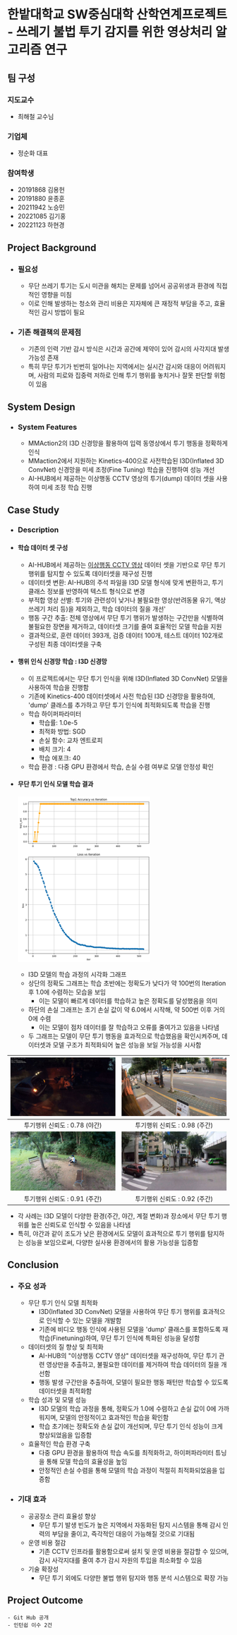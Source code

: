 # 한밭대학교 SW중심대학 산학연계프로젝트 - 쓰레기 불법 투기 감지를 위한 영상처리 알고리즘 연구

## **팀 구성**
### 지도교수
 - 최해철 교수님

### 기업체 
 - 정순화 대표

### 참여학생
 - 20191868 김용헌
 - 20191880 윤종훈
 - 20211942 노승민
 - 20221085 김기홍
 - 20221123 하현경

## Project Background
- ### 필요성
  - 무단 쓰레기 투기는 도시 미관을 해치는 문제를 넘어서 공공위생과 환경에 직접적인 영향을 미침
  - 이로 인해 발생하는 청소와 관리 비용은 지자체에 큰 재정적 부담을 주고, 효율적인 감시 방법이 필요
    
- ### 기존 해결책의 문제점
  - 기존의 인력 기반 감시 방식은 시간과 공간에 제약이 있어 감시의 사각지대 발생 가능성 존재
  - 특히 무단 투기가 빈번히 일어나는 지역에서는 실시간 감시와 대응이 어려워지며, 사람의 피로와 집중력 저하로 인해 투기 행위를 놓치거나 잘못 판단할 위험이 있음
  
## System Design
  - ### System Features
    - MMAction2의 I3D 신경망을 활용하여 입력 동영상에서 투기 행동을 정확하게 인식
    - MMaction2에서 지원하는 Kinetics-400으로 사전학습된 I3D(Inflated 3D ConvNet) 신경망을 미세 조정(Fine Tuning) 학습을 진행하여 성능 개선
    - AI-HUB에서 제공하는 이상행동 CCTV 영상의 투기(dump) 데이터 셋을 사용하여 미세 조정 학습 진행
    
## Case Study
  - ### Description
  - #### 학습 데이터 셋 구성
     - AI-HUB에서 제공하는 [이상행동 CCTV 영상](https://aihub.or.kr/aihubdata/data/view.do?currMenu=&topMenu=&aihubDataSe=data&dataSetSn=171) 데이터 셋을 기반으로 무단 투기 행위를 탐지할 수 있도록 데이터셋을 재구성 진행
     - 데이터셋 변환: AI-HUB의 주석 파일을 I3D 모델 형식에 맞게 변환하고, 투기 클래스 정보를 반영하여 텍스트 형식으로 변경
     - 부적합 영상 선별: 투기와 관련성이 낮거나 불필요한 영상(반려동물 유기, 액상 쓰레기 처리 등)을 제외하고, 학습 데이터의 질을 개선'
     - 행동 구간 추출: 전체 영상에서 무단 투기 행위가 발생하는 구간만을 식별하여 불필요한 장면을 제거하고, 데이터셋 크기를 줄여 효율적인 모델 학습을 지원
     - 결과적으로, 훈련 데이터 393개, 검증 데이터 100개, 테스트 데이터 102개로 구성된 최종 데이터셋을 구축
      
  - #### 행위 인식 신경망 학습 : I3D 신경망
    - 이 프로젝트에서는 무단 투기 인식을 위해 I3D(Inflated 3D ConvNet) 모델을 사용하여 학습을 진행함
    - 기존에 Kinetics-400 데이터셋에서 사전 학습된 I3D 신경망을 활용하여, 'dump' 클래스를 추가하고 무단 투기 인식에 최적화되도록 학습을 진행
    - 학습 하이퍼파라미터
      - 학습률: 1.0e-5
      - 최적화 방법: SGD
      - 손실 함수: 교차 엔트로피
      - 배치 크기: 4
      - 학습 에포크: 40
    - 학습 환경 : 다중 GPU 환경에서 학습, 손실 수렴 여부로 모델 안정성 확인
   
  - #### 무단 투기 인식 모델 학습 결과

      ![사진1](https://github.com/HBNU-SWUNIV/indproj24-dump_recognition/blob/main/001%20Source%20Code/resources/train.png)


      - I3D 모델의 학습 과정의 시각화 그래프
      - 상단의 정확도 그래프는 학습 초반에는 정확도가 낮다가 약 100번의 Iteration 후 1.0에 수렴하는 모습을 보임
        - 이는 모델이 빠르게 데이터를 학습하고 높은 정확도를 달성했음을 의미
      - 하단의 손실 그래프는 초기 손실 값이 약 6.0에서 시작해, 약 500번 이후 거의 0에 수렴
        - 이는 모델이 점차 데이터를 잘 학습하고 오류를 줄여가고 있음을 나타냄
      - 두 그래프는 모델이 무단 투기 행동을 효과적으로 학습했음을 확인시켜주며, 데이터셋과 모델 구조가 최적화되어 높은 성능을 보일 가능성을 시사함
       
| ![사진1](https://github.com/HBNU-SWUNIV/indproj24-dump_recognition/blob/main/001%20Source%20Code/resources/1_night_summer.jpg) | ![사진2](https://github.com/HBNU-SWUNIV/indproj24-dump_recognition/blob/main/001%20Source%20Code/resources/2_day_spring.jpg) |
|:-----------------:|:---------------:|
| 투기행위 신뢰도 : 0.78 (야간)             | 투기행위 신뢰도 : 0.98 (주간)           |
| ![사진3](https://github.com/HBNU-SWUNIV/indproj24-dump_recognition/blob/main/001%20Source%20Code/resources/3_day_summer.jpg) | ![사진4](https://github.com/HBNU-SWUNIV/indproj24-dump_recognition/blob/main/001%20Source%20Code/resources/4_day_summer.jpg) |
| 투기행위 신뢰도 : 0.91 (주간)             | 투기행위 신뢰도 : 0.92 (주간)           |

- 각 사례는 I3D 모델이 다양한 환경(주간, 야간, 계절 변화)과 장소에서 무단 투기 행위를 높은 신뢰도로 인식할 수 있음을 나타냄
- 특히, 야간과 같이 조도가 낮은 환경에서도 모델이 효과적으로 투기 행위를 탐지하는 성능을 보임으로써, 다양한 실사용 환경에서의 활용 가능성을 입증함
  
## Conclusion
  - ### 주요 성과
    - 무단 투기 인식 모델 최적화
      - I3D(Inflated 3D ConvNet) 모델을 사용하여 무단 투기 행위를 효과적으로 인식할 수 있는 모델을 개발함
      - 기존에 비디오 행동 인식에 사용된 모델을 'dump' 클래스를 포함하도록 재학습(Finetuning)하여, 무단 투기 인식에 특화된 성능을 달성함
    - 데이터셋의 질 향상 및 최적화
      - AI-HUB의 "이상행동 CCTV 영상" 데이터셋을 재구성하여, 무단 투기 관련 영상만을 추출하고, 불필요한 데이터를 제거하여 학습 데이터의 질을 개선함
      - 행동 발생 구간만을 추출하여, 모델이 필요한 행동 패턴만 학습할 수 있도록 데이터셋을 최적화함
    - 학습 성과 및 모델 성능
      - I3D 모델의 학습 과정을 통해, 정확도가 1.0에 수렴하고 손실 값이 0에 가까워지며, 모델의 안정적이고 효과적인 학습을 확인함
      - 학습 초기에는 정확도와 손실 값이 개선되며, 무단 투기 인식 성능이 크게 향상되었음을 입증함
    - 효율적인 학습 환경 구축
      - 다중 GPU 환경을 활용하여 학습 속도를 최적화하고, 하이퍼파라미터 튜닝을 통해 모델 학습의 효율성을 높임
      - 안정적인 손실 수렴을 통해 모델의 학습 과정이 적절히 최적화되었음을 입증함
       
  - ### 기대 효과
    - 공공장소 관리 효율성 향상
      - 무단 투기 발생 빈도가 높은 지역에서 자동화된 탐지 시스템을 통해 감시 인력의 부담을 줄이고, 즉각적인 대응이 가능해질 것으로 기대됨
    - 운영 비용 절감
      - 기존 CCTV 인프라를 활용함으로써 설치 및 운영 비용을 절감할 수 있으며, 감시 사각지대를 줄여 추가 감시 자원의 투입을 최소화할 수 있음
    - 기술 확장성
      - 무단 투기 외에도 다양한 불법 행위 탐지와 행동 분석 시스템으로 확장 가능 
  
## Project Outcome
    - Git Hub 공개
    - 인턴쉽 이수 2건
